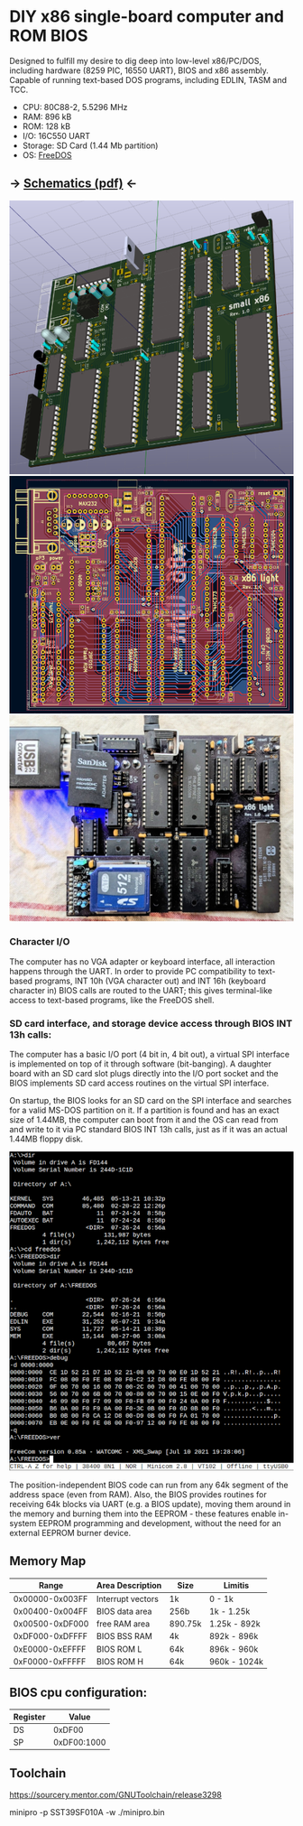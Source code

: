 # DIY x86 single-board computer and ROM BIOS
Designed to fulfill my desire to dig deep into low-level x86/PC/DOS, including hardware (8259 PIC, 16550 UART), BIOS and x86 assembly. Capable of running text-based DOS programs, including EDLIN, TASM and TCC.
 * CPU: 80C88-2,   5.5296 MHz
 * RAM: 896 kB
 * ROM: 128 kB
 * I/O: 16C550 UART
 * Storage: SD Card (1.44 Mb partition)
 * OS: [FreeDOS](https://www.freedos.org/)

## -> [Schematics (pdf)](schematics.pdf) <-

![image small x86](pcb.png)
![pcbd](pcbd.png)
![image board3](board3.jpg)

### Character I/O
The computer has no VGA adapter or keyboard interface, all interaction happens through the UART. In order to provide PC compatibility to text-based programs, INT 10h (VGA character out) and INT 16h (keyboard character in) BIOS calls are routed to the UART; this gives terminal-like access to text-based programs, like the FreeDOS shell.

### SD card interface, and storage device access through BIOS INT 13h calls:
The computer has a basic I/O port (4 bit in, 4 bit out), a virtual SPI interface is implemented on top of it through software (bit-banging). A daughter board with an SD card slot plugs directly into the I/O port socket and the BIOS implements SD card access routines on the virtual SPI interface.

On startup, the BIOS looks for an SD card on the SPI interface and searches for a valid MS-DOS partition on it. If a partition is found and has an exact size of 1.44MB, the computer can boot from it and the OS can read from and write to it via PC standard BIOS INT 13h calls, just as if it was an actual 1.44MB floppy disk.

![fddir1](fddir1.png)

The position-independent BIOS code can run from any 64k segment of the address space (even from RAM). Also, the BIOS provides routines for receiving 64k blocks via UART (e.g. a BIOS update), moving them around in the memory and burning them into the EEPROM - these features enable in-system EEPROM programming and development, without the need for an external EEPROM burner device.

## Memory Map

|Range             |    Area Description   |   Size    |     Limitis  |
|------------------|-----------------------|-----------|--------------|
|0x00000-0x003FF   |     Interrupt vectors |   1k      | 0 - 1k       |
|0x00400-0x004FF   |     BIOS data area    |   256b    | 1k - 1.25k   |
|0x00500-0xDF000   |     free RAM area     | 890.75k   | 1.25k - 892k |
|0xDF000-0xDFFFF   |     BIOS BSS RAM      |     4k    | 892k - 896k  |
|0xE0000-0xEFFFF   |     BIOS ROM L        |    64k    | 896k - 960k  |
|0xF0000-0xFFFFF   |     BIOS ROM H        |    64k    | 960k - 1024k |

## BIOS cpu configuration:

|Register|Value      |
|--------|-----------|
|DS      |0xDF00     |
|SP      |0xDF00:1000|

## Toolchain
https://sourcery.mentor.com/GNUToolchain/release3298

minipro -p SST39SF010A -w ./minipro.bin

